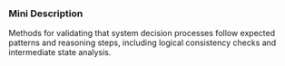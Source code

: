 ### Mini Description

Methods for validating that system decision processes follow expected patterns and reasoning steps, including logical consistency checks and intermediate state analysis.
